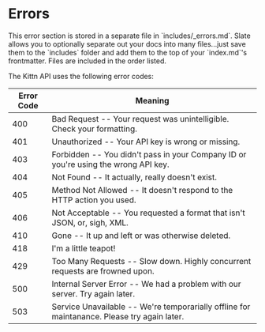 # Errors

<aside class="notice">This error section is stored in a separate file in `includes/_errors.md`. Slate allows you to optionally separate out your docs into many files...just save them to the `includes` folder and add them to the top of your `index.md`'s frontmatter. Files are included in the order listed.</aside>

The Kittn API uses the following error codes:


Error Code | Meaning
---------- | -------
400 | Bad Request -- Your request was unintelligible. Check your formatting.
401 | Unauthorized -- Your API key is wrong or missing.
403 | Forbidden -- You didn't pass in your Company ID or you're using the wrong API key. 
404 | Not Found -- It actually, really doesn't exist.
405 | Method Not Allowed -- It doesn't respond to the HTTP action you used.
406 | Not Acceptable -- You requested a format that isn't JSON, or, sigh, XML.
410 | Gone -- It up and left or was otherwise deleted.
418 | I'm a little teapot!
429 | Too Many Requests -- Slow down. Highly concurrent requests are frowned upon.
500 | Internal Server Error -- We had a problem with our server. Try again later.
503 | Service Unavailable -- We're temporarially offline for maintanance. Please try again later.
